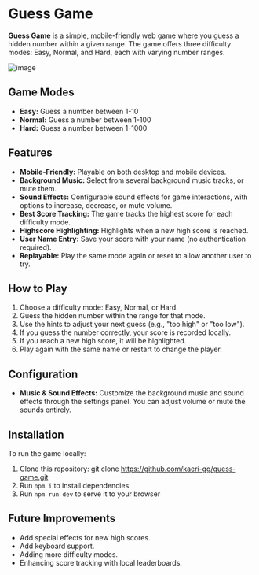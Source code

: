 # Guess Game

**Guess Game** is a simple, mobile-friendly web game where you guess a hidden number within a given range. The game offers three difficulty modes: Easy, Normal, and Hard, each with varying number ranges.

![image](https://github.com/user-attachments/assets/0d5fcf15-547d-44a2-aea5-842b4bd4c2df)

## Game Modes

- **Easy:** Guess a number between 1-10
- **Normal:** Guess a number between 1-100
- **Hard:** Guess a number between 1-1000

## Features

- **Mobile-Friendly:** Playable on both desktop and mobile devices.
- **Background Music:** Select from several background music tracks, or mute them.
- **Sound Effects:** Configurable sound effects for game interactions, with options to increase, decrease, or mute volume.
- **Best Score Tracking:** The game tracks the highest score for each difficulty mode.
- **Highscore Highlighting:** Highlights when a new high score is reached.
- **User Name Entry:** Save your score with your name (no authentication required).
- **Replayable:** Play the same mode again or reset to allow another user to try.

## How to Play

1. Choose a difficulty mode: Easy, Normal, or Hard.
2. Guess the hidden number within the range for that mode.
3. Use the hints to adjust your next guess (e.g., "too high" or "too low").
4. If you guess the number correctly, your score is recorded locally.
5. If you reach a new high score, it will be highlighted.
6. Play again with the same name or restart to change the player.

## Configuration

- **Music & Sound Effects:** Customize the background music and sound effects through the settings panel. You can adjust volume or mute the sounds entirely.

## Installation

To run the game locally:

1. Clone this repository: git clone https://github.com/kaeri-gg/guess-game.git
2. Run `npm i` to install dependencies
3. Run `npm run dev` to serve it to your browser

## Future Improvements

- Add special effects for new high scores.
- Add keyboard support.
- Adding more difficulty modes.
- Enhancing score tracking with local leaderboards.

    
